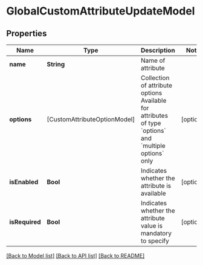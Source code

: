 # GlobalCustomAttributeUpdateModel

## Properties
Name | Type | Description | Notes
------------ | ------------- | ------------- | -------------
**name** | **String** | Name of attribute | 
**options** | [CustomAttributeOptionModel] | Collection of attribute options     Available for attributes of type &#x60;options&#x60; and &#x60;multiple options&#x60; only | [optional] 
**isEnabled** | **Bool** | Indicates whether the attribute is available | [optional] 
**isRequired** | **Bool** | Indicates whether the attribute value is mandatory to specify | [optional] 

[[Back to Model list]](../README.md#documentation-for-models) [[Back to API list]](../README.md#documentation-for-api-endpoints) [[Back to README]](../README.md)


